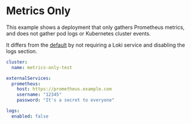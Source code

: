 # Metrics Only

This example shows a deployment that only gathers Prometheus metrics, and does not gather pod logs or Kubernetes cluster events.

It differs from the [default](../default-values) by not requiring a Loki service and disabling the logs section.

```yaml
cluster:
  name: metrics-only-test

externalServices:
  prometheus:
    host: https://prometheus.example.com
    username: "12345"
    password: "It's a secret to everyone"

logs:
  enabled: false
```
